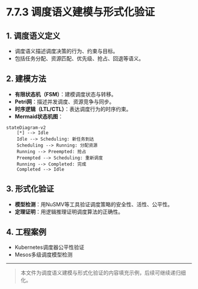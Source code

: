 # 7.7.3 调度语义建模与形式化验证

## 1. 调度语义定义

- 调度语义描述调度决策的行为、约束与目标。
- 包括任务分配、资源匹配、优先级、抢占、回退等语义。

## 2. 建模方法

- **有限状态机（FSM）**：建模调度状态与转移。
- **Petri网**：描述并发调度、资源竞争与同步。
- **时序逻辑（LTL/CTL）**：表达调度行为的时序约束。
- **Mermaid状态机图**：

```mermaid
stateDiagram-v2
    [*] --> Idle
    Idle --> Scheduling: 新任务到达
    Scheduling --> Running: 分配资源
    Running --> Preempted: 抢占
    Preempted --> Scheduling: 重新调度
    Running --> Completed: 完成
    Completed --> Idle
```

## 3. 形式化验证

- **模型检测**：用NuSMV等工具验证调度策略的安全性、活性、公平性。
- **定理证明**：用逻辑推理证明调度算法的正确性。

## 4. 工程案例

- Kubernetes调度器公平性验证
- Mesos多级调度模型检测

---
> 本文件为调度语义建模与形式化验证的内容填充示例，后续可继续递归细化。
